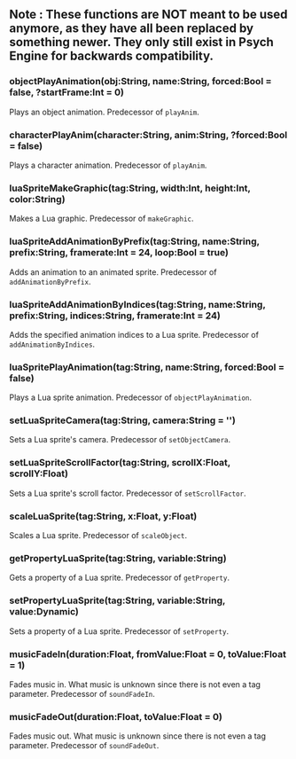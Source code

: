 ## Note : These functions are NOT meant to be used anymore, as they have all been replaced by something newer. They only still exist in Psych Engine for backwards compatibility.

### objectPlayAnimation(obj:String, name:String, forced:Bool = false, ?startFrame:Int = 0)
Plays an object animation. Predecessor of `playAnim`. 

### characterPlayAnim(character:String, anim:String, ?forced:Bool = false)
Plays a character animation. Predecessor of `playAnim`.

### luaSpriteMakeGraphic(tag:String, width:Int, height:Int, color:String)
Makes a Lua graphic. Predecessor of `makeGraphic`.

### luaSpriteAddAnimationByPrefix(tag:String, name:String, prefix:String, framerate:Int = 24, loop:Bool = true)
Adds an animation to an animated sprite. Predecessor of `addAnimationByPrefix`.

### luaSpriteAddAnimationByIndices(tag:String, name:String, prefix:String, indices:String, framerate:Int = 24)
Adds the specified animation indices to a Lua sprite. Predecessor of `addAnimationByIndices`.

### luaSpritePlayAnimation(tag:String, name:String, forced:Bool = false)
Plays a Lua sprite animation. Predecessor of `objectPlayAnimation`.

### setLuaSpriteCamera(tag:String, camera:String = '')
Sets a Lua sprite's camera. Predecessor of `setObjectCamera`.

### setLuaSpriteScrollFactor(tag:String, scrollX:Float, scrollY:Float)
Sets a Lua sprite's scroll factor. Predecessor of `setScrollFactor`.

### scaleLuaSprite(tag:String, x:Float, y:Float) 
Scales a Lua sprite. Predecessor of `scaleObject`.

### getPropertyLuaSprite(tag:String, variable:String)
Gets a property of a Lua sprite. Predecessor of `getProperty`.

### setPropertyLuaSprite(tag:String, variable:String, value:Dynamic)
Sets a property of a Lua sprite. Predecessor of `setProperty`.

### musicFadeIn(duration:Float, fromValue:Float = 0, toValue:Float = 1)
Fades music in. What music is unknown since there is not even a tag parameter. Predecessor of `soundFadeIn`.

### musicFadeOut(duration:Float, toValue:Float = 0)
Fades music out. What music is unknown since there is not even a tag parameter. Predecessor of `soundFadeOut`.